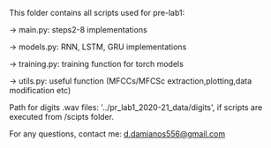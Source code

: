 This folder contains all scripts used for pre-lab1:

-> main.py:     steps2-8 implementations

-> models.py:   RNN, LSTM, GRU implementations

-> training.py: training function for torch models

-> utils.py:    useful function (MFCCs/MFCSc extraction,plotting,data modification etc)

Path for digits .wav files: '../pr_lab1_2020-21_data/digits', if scripts are executed from /scipts folder.

For any questions, contact me: d.damianos556@gmail.com
